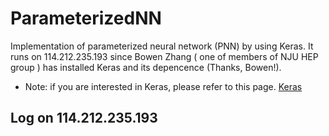 # ParameterizedNN
Implementation of parameterized neural network (PNN) by using Keras.
It runs on 114.212.235.193 since Bowen Zhang ( one of members of NJU HEP group ) has installed Keras and its depencence (Thanks, Bowen!). 

+ Note: if you are interested in Keras, please refer to this page. [Keras](https://keras.io/zh/)

## Log on 114.212.235.193


